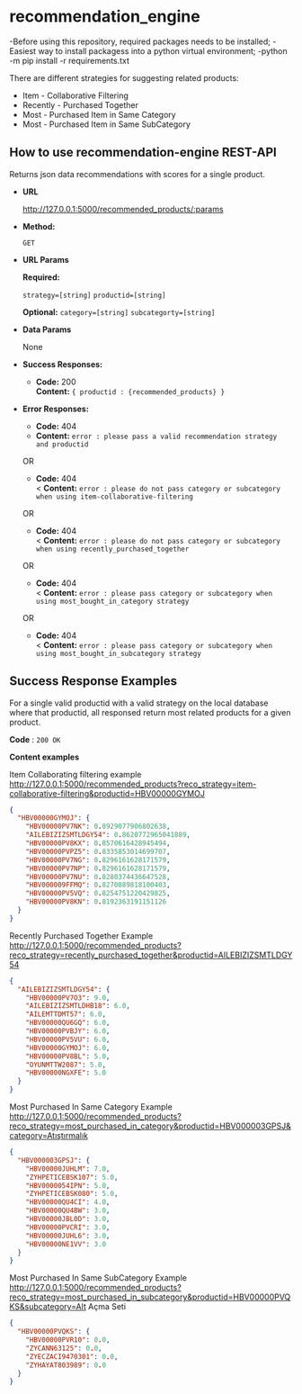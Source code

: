 # recommendation_engine

-Before using this repository, required packages needs to be installed;
-Easiest way to install packagess into a python virtual environment;
-python -m pip install -r requirements.txt 

There are different strategies for suggesting related products:

- Item - Collaborative Filtering
- Recently - Purchased Together
- Most - Purchased Item in Same Category
- Most - Purchased Item in Same SubCategory

**How to use recommendation-engine REST-API**
----
Returns json data recommendations with scores for a single product.

* **URL**

  http://127.0.0.1:5000/recommended_products/:params

* **Method:**

  `GET`

* **URL Params**

  **Required:**

  `strategy=[string]`
  `productid=[string]`

  **Optional:**
  `category=[string]`
  `subcategorty=[string]`

* **Data Params**

  None

* **Success Responses:**

    * **Code:** 200 <br />
      **Content:** `{ productid : {recommended_products} }`

* **Error Responses:**

    * **Code:** 404 <br />
    * **Content:** `error : please pass a valid recommendation strategy and productid `

  OR

    * **Code:** 404 <br /><
      **Content:** `error : please do not pass category or subcategory when using item-collaborative-filtering`

  OR

    * **Code:** 404 <br /><
      **Content:** `error : please do not pass category or subcategory when using recently_purchased_together`

  OR
    * **Code:** 404 <br /><
      **Content:** `error : please pass category or subcategory when using most_bought_in_category strategy`

  OR
    * **Code:** 404 <br /><
      **Content:** `error : please pass category or subcategory when using most_bought_in_subcategory strategy`

## Success Response Examples

For a single valid productid with a valid strategy on the local database where that productid, all responsed return most
related products for a given product.

**Code** : `200 OK`

**Content examples**

Item Collaborating filtering example
http://127.0.0.1:5000/recommended_products?reco_strategy=item-collaborative-filtering&productid=HBV00000GYMOJ

```json
{
  "HBV00000GYMOJ": {
    "HBV00000PV7NK": 0.8929077906802638,
    "AILEBIZIZSMTLDGY54": 0.8620772965041889,
    "HBV00000PV8KX": 0.8570616428945494,
    "HBV00000PVPZ5": 0.8335853014699707,
    "HBV00000PV7NG": 0.8296161628171579,
    "HBV00000PV7NP": 0.8296161628171579,
    "HBV00000PV7NU": 0.8280374436647528,
    "HBV000009FFMQ": 0.8270889818100403,
    "HBV00000PV5VQ": 0.8254751220429825,
    "HBV00000PV8KN": 0.8192363191151126
  }
}
```

Recently Purchased Together Example
http://127.0.0.1:5000/recommended_products?reco_strategy=recently_purchased_together&productid=AILEBIZIZSMTLDGY54
```json
{
  "AILEBIZIZSMTLDGY54": {
    "HBV00000PV7O3": 9.0,
    "AILEBIZIZSMTLDHB18": 6.0,
    "AILEMTTDMT57": 6.0,
    "HBV00000QU6GQ": 6.0,
    "HBV00000PVBJY": 6.0,
    "HBV00000PV5VU": 6.0,
    "HBV00000GYMOJ": 6.0,
    "HBV00000PV8BL": 5.0,
    "OYUNMTTW2087": 5.0,
    "HBV00000NGXFE": 5.0
  }
}
```

Most Purchased In Same Category Example
http://127.0.0.1:5000/recommended_products?reco_strategy=most_purchased_in_category&productid=HBV000003GPSJ&category=Atıştırmalık
```json
{
  "HBV000003GPSJ": {
    "HBV00000JUHLM": 7.0,
    "ZYHPETICEBSK107": 5.0,
    "HBV0000054IPN": 5.0,
    "ZYHPETICEBSK080": 5.0,
    "HBV00000QU4CI": 4.0,
    "HBV00000QU4BW": 3.0,
    "HBV00000JBL0D": 3.0,
    "HBV00000PVCRI": 3.0,
    "HBV00000JUHL6": 3.0,
    "HBV00000NE1VV": 3.0
  }
}
```

Most Purchased In Same SubCategory Example
http://127.0.0.1:5000/recommended_products?reco_strategy=most_purchased_in_subcategory&productid=HBV00000PVQKS&subcategory=Alt Açma Seti
```json
{
  "HBV00000PVQKS": {
    "HBV00000PVR10": 0.0,
    "ZYCANN63125": 0.0,
    "ZYECZACI9470301": 0.0,
    "ZYHAYAT803989": 0.0
  }
}
```